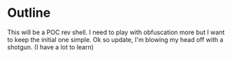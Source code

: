 # Outline

This will be a POC rev shell. I need to play with obfuscation more but I want to keep the initial one simple.
Ok so update, I'm blowing my head off with a shotgun. (I have a lot to learn)
